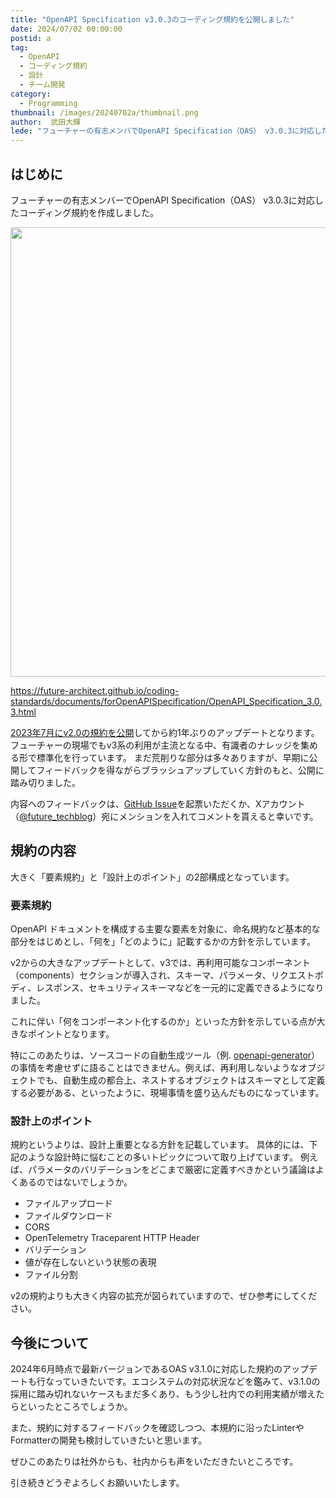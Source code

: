 ```yaml
---
title: "OpenAPI Specification v3.0.3のコーディング規約を公開しました"
date: 2024/07/02 00:00:00
postid: a
tag:
  - OpenAPI
  - コーディング規約
  - 設計
  - チーム開発
category:
  - Programming
thumbnail: /images/20240702a/thumbnail.png
author:  武田大輝
lede: "フューチャーの有志メンバでOpenAPI Specification（OAS） v3.0.3に対応したコーディング規約を作成しました。"
---
```

## はじめに

フューチャーの有志メンバーでOpenAPI Specification（OAS） v3.0.3に対応したコーディング規約を作成しました。

<a href="https://future-architect.github.io/coding-standards/documents/forOpenAPISpecification/OpenAPI_Specification_3.0.3.html">
<img src="/images/20240702a/image.png" alt="" width="1200" height="719" loading="lazy">
</a>

https://future-architect.github.io/coding-standards/documents/forOpenAPISpecification/OpenAPI_Specification_3.0.3.html

[2023年7月にv2.0の規約を公開](https://future-architect.github.io/articles/20230725a/)してから約1年ぶりのアップデートとなります。
フューチャーの現場でもv3系の利用が主流となる中、有識者のナレッジを集める形で標準化を行っています。
まだ荒削りな部分は多々ありますが、早期に公開してフィードバックを得ながらブラッシュアップしていく方針のもと、公開に踏み切りました。

内容へのフィードバックは、[GitHub Issue](https://github.com/future-architect/coding-standards/issues)を起票いただくか、Xアカウント（[@future_techblog](https://twitter.com/future_techblog)）宛にメンションを入れてコメントを貰えると幸いです。

## 規約の内容

大きく「要素規約」と「設計上のポイント」の2部構成となっています。

### 要素規約

OpenAPI ドキュメントを構成する主要な要素を対象に、命名規約など基本的な部分をはじめとし、「何を」「どのように」記載するかの方針を示しています。

v2からの大きなアップデートとして、v3では、再利用可能なコンポーネント（components）セクションが導入され、スキーマ、パラメータ、リクエストボディ、レスポンス、セキュリティスキーマなどを一元的に定義できるようになりました。

これに伴い「何をコンポーネント化するのか」といった方針を示している点が大きなポイントとなります。

特にこのあたりは、ソースコードの自動生成ツール（例. [openapi-generator](https://github.com/OpenAPITools/openapi-generator)）の事情を考慮せずに語ることはできません。例えば、再利用しないようなオブジェクトでも、自動生成の都合上、ネストするオブジェクトはスキーマとして定義する必要がある、といったように、現場事情を盛り込んだものになっています。

### 設計上のポイント

規約というよりは、設計上重要となる方針を記載しています。
具体的には、下記のような設計時に悩むことの多いトピックについて取り上げています。
例えば、パラメータのバリデーションをどこまで厳密に定義すべきかという議論はよくあるのではないでしょうか。

* ファイルアップロード
* ファイルダウンロード
* CORS
* OpenTelemetry Traceparent HTTP Header
* バリデーション
* 値が存在しないという状態の表現
* ファイル分割

v2の規約よりも大きく内容の拡充が図られていますので、ぜひ参考にしてください。

## 今後について

2024年6月時点で最新バージョンであるOAS v3.1.0に対応した規約のアップデートも行なっていきたいです。エコシステムの対応状況などを鑑みて、v3.1.0の採用に踏み切れないケースもまだ多くあり、もう少し社内での利用実績が増えたらといったところでしょうか。

また、規約に対するフィードバックを確認しつつ、本規約に沿ったLinterやFormatterの開発も検討していきたいと思います。

ぜひこのあたりは社外からも、社内からも声をいただきたいところです。

引き続きどうぞよろしくお願いいたします。
